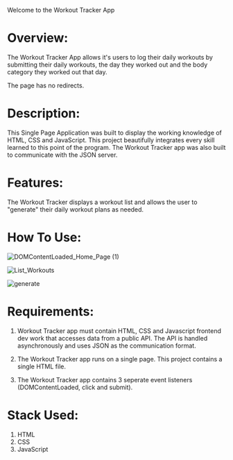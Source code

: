 Welcome to the Workout Tracker App

# Overview:
The Workout Tracker App allows it's users to log their daily workouts by submitting their daily workouts, the day they worked out and the body category they worked out that day. 

The page has no redirects.

# Description:
This Single Page Application was built to display the working knowledge of HTML, CSS and JavaScript. This project beautifully integrates every skill learned to this point of the program. The Workout Tracker app was also built to communicate with the JSON server.

# Features: 
The Workout Tracker displays a workout list and allows the user to "generate" their daily workout plans as needed.

# How To Use: 
![DOMContentLoaded_Home_Page (1)](https://user-images.githubusercontent.com/91291878/151864808-d6a56172-8749-4c69-aafd-c176fdba7d5d.gif)


![List_Workouts](https://user-images.githubusercontent.com/91291878/151864673-16100ec0-82e4-498f-b2f0-d73c45e1031d.gif)


![generate](https://user-images.githubusercontent.com/91291878/151864532-bdd875bd-0e11-4063-9217-5e6efa7c5931.gif)

# Requirements: 
1. Workout Tracker app must contain HTML, CSS and Javascript frontend dev work that accesses data from a public API. The API is handled asynchronously and uses JSON as the communication format. 

2. The Workout Tracker app runs on a single page. This project contains a single HTML file. 

3. The Workout Tracker app contains 3 seperate event listeners (DOMContentLoaded, click and submit).

# Stack Used:
1. HTML
2. CSS
3. JavaScript
